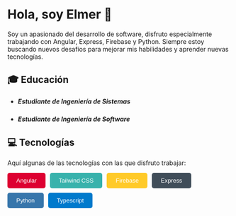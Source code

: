 # Hola, soy Elmer 👋

Soy un apasionado del desarrollo de software, disfruto especialmente trabajando con Angular, Express, Firebase y Python. Siempre estoy buscando nuevos desafíos para mejorar mis habilidades y aprender nuevas tecnologías.

## 🎓 Educación

-   <h5> Estudiante de Ingeniería de Sistemas</h5>
- <h5>Estudiante de Ingeniería de Software</h5>

## 💻 Tecnologías

Aquí algunas de las tecnologías con las que disfruto trabajar:

<div style="display: flex; flex-wrap:wrap; gap: 10px; width:100%">
    <button style="background-color: #DD0031; color: white; border: none; padding: 10px 20px; border-radius: 5px;">Angular</button>
    <button style="background-color: #38B2AC; color: white; border: none; padding: 10px 20px; border-radius: 5px;">Tailwind CSS</button>
    <button style="background-color: #FFCA28; color: white; border: none; padding: 10px 20px; border-radius: 5px;">Firebase</button>
    <button style="background-color: #404D59; color: white; border: none; padding: 10px 20px; border-radius: 5px;">Express</button>
    <button style="background-color: #3776AB; color: white; border: none; padding: 10px 20px; border-radius: 5px;">Python</button>
    <button style="background-color: #007ACC; color: white; border: none; padding: 10px 20px; border-radius: 5px;">Typescript</button>
</div>


